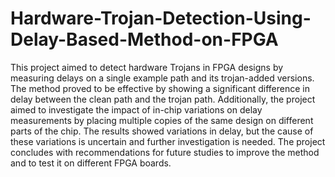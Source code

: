 # Hardware-Trojan-Detection-Using-Delay-Based-Method-on-FPGA
This project aimed to detect hardware Trojans in FPGA designs by measuring
delays on a single example path and its trojan-added versions. The method proved to
be effective by showing a significant difference in delay between the clean path and
the trojan path. Additionally, the project aimed to investigate the impact of in-chip
variations on delay measurements by placing multiple copies of the same design on
different parts of the chip. The results showed variations in delay, but the cause of these
variations is uncertain and further investigation is needed. The project concludes with
recommendations for future studies to improve the method and to test it on different
FPGA boards.
